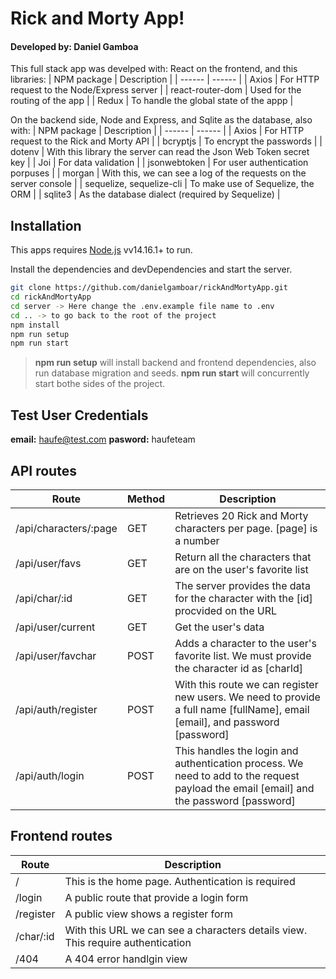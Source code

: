 # Rick and Morty App!

#### Developed by: Daniel Gamboa

This full stack app was develped with:
React on the frontend, and this libraries:
| NPM package | Description |
| ------ | ------ |
| Axios | For HTTP request to the Node/Express server |
| react-router-dom | Used for the routing of the app |
| Redux | To handle the global state of the appp |

On the backend side, Node and Express, and Sqlite as the database, also with:
| NPM package | Description |
| ------ | ------ |
| Axios | For HTTP request to the Rick and Morty API |
| bcryptjs | To encrypt the passwords |
| dotenv | With this library the server can read the Json Web Token secret key |
| Joi | For data validation |
| jsonwebtoken | For user authentication porpuses |
| morgan | With this, we can see a log of the requests on the server console |
| sequelize, sequelize-cli | To make use of Sequelize, the ORM |
| sqlite3 | As the database dialect (required by Sequelize) |

## Installation

This apps requires [Node.js](https://nodejs.org/) vv14.16.1+ to run.

Install the dependencies and devDependencies and start the server.

```sh
git clone https://github.com/danielgamboar/rickAndMortyApp.git
cd rickAndMortyApp
cd server -> Here change the .env.example file name to .env
cd .. -> to go back to the root of the project
npm install
npm run setup
npm run start
```

> **npm run setup** will install backend and frontend dependencies, also run database migration and seeds.
> **npm run start** will concurrently start bothe sides of the project.

## Test User Credentials

**email:** haufe@test.com
**pasword:** haufeteam

## API routes

| Route                 | Method | Description                                                                                                                            |
| --------------------- | ------ | -------------------------------------------------------------------------------------------------------------------------------------- |
| /api/characters/:page | GET    | Retrieves 20 Rick and Morty characters per page. [page] is a number                                                                    |
| /api/user/favs        | GET    | Return all the characters that are on the user's favorite list                                                                         |
| /api/char/:id         | GET    | The server provides the data for the character with the [id] procvided on the URL                                                      |
| /api/user/current     | GET    | Get the user's data                                                                                                                    |
| /api/user/favchar     | POST   | Adds a character to the user's favorite list. We must provide the character id as [charId]                                             |
| /api/auth/register    | POST   | With this route we can register new users. We need to provide a full name [fullName], email [email], and password [password]           |
| /api/auth/login       | POST   | This handles the login and authentication process. We need to add to the request payload the email [email] and the password [password] |

## Frontend routes

| Route     | Description                                                                     |
| --------- | ------------------------------------------------------------------------------- |
| /         | This is the home page. Authentication is required                               |
| /login    | A public route that provide a login form                                        |
| /register | A public view shows a register form                                             |
| /char/:id | With this URL we can see a characters details view. This require authentication |
| /404      | A 404 error handlgin view                                                       |
